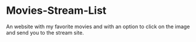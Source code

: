 # Movies-Stream-List

An website with my favorite movies and with an option to click on the image and send you to the stream site. 
